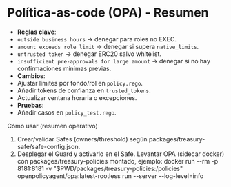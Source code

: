 # Política-as-code (OPA) - Resumen 
 - **Reglas clave**: 
  - `outside business hours` → denegar para roles no EXEC. 
  - `amount exceeds role limit` → denegar si supera `native_limits`. 
  - `untrusted token` → denegar ERC20 salvo whitelist. 
  - `insufficient pre-approvals for large amount` → denegar si no hay 
confirmaciones mínimas previas. 
 - **Cambios**: 
  - Ajustar límites por fondo/rol en `policy.rego`. 
  - Añadir tokens de confianza en `trusted_tokens`. 
  - Actualizar ventana horaria o excepciones. 
 - **Pruebas**: 
  - Añadir casos en `policy_test.rego`. 
 
 
Cómo usar (resumen operativo) 
1. Crear/validar Safes (owners/threshold) según 
packages/treasury-safe/safe-config.json. 
2. Desplegar el Guard y activarlo en el Safe. 
Levantar OPA (sidecar docker) con packages/treasury-policies montado, ejemplo: 
docker run --rm -p 8181:8181 -v 
"$PWD/packages/treasury-policies:/policies" 
openpolicyagent/opa:latest-rootless run --server --log-level=info 
